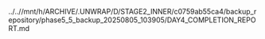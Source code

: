 ../..//mnt/h/ARCHIVE/.UNWRAP/D/STAGE2_INNER/c0759ab55ca4/backup_repository/phase5_5_backup_20250805_103905/DAY4_COMPLETION_REPORT.md